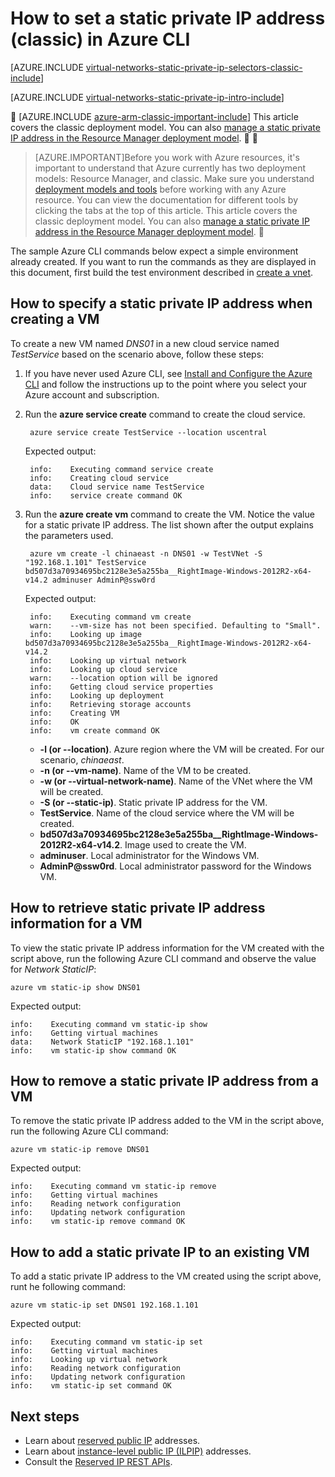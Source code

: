 <properties 
   pageTitle="How to set a static private IP in classic mode ausing the CLI| Azure"
   description="Understanding static private IPs (DIPs) and how to manage them in classic mode using the CLI"
   services="virtual-network"
   documentationCenter="na"
   authors="jimdial"
   manager="carmonm"
   editor="tysonn"
   tags="azure-service-management"
/>
<tags 
   ms.service="virtual-network"
   ms.devlang="na"
   ms.topic="article"
   ms.tgt_pltfrm="na"
   ms.workload="infrastructure-services"
   ms.date="03/15/2016"
   wacn.date=""
   ms.author="jdial" />

# How to set a static private IP address (classic) in Azure CLI

[AZURE.INCLUDE [virtual-networks-static-private-ip-selectors-classic-include](../../includes/virtual-networks-static-private-ip-selectors-classic-include.md)]

[AZURE.INCLUDE [virtual-networks-static-private-ip-intro-include](../../includes/virtual-networks-static-private-ip-intro-include.md)]


[AZURE.INCLUDE [azure-arm-classic-important-include](../../includes/azure-arm-classic-important-include.md)] This article covers the classic deployment model. You can also [manage a static private IP address in the Resource Manager deployment model](/documentation/articles/virtual-networks-static-private-ip-arm-cli/).


>[AZURE.IMPORTANT]Before you work with Azure resources, it's important to understand that Azure currently has two deployment models: Resource Manager, and classic. Make sure you understand [deployment models and tools](/documentation/articles/azure-classic-rm/) before working with any Azure resource. You can view the documentation for different tools by clicking the tabs at the top of this article. This article covers the classic deployment model. You can also [manage a static private IP address in the Resource Manager deployment model](/documentation/articles/virtual-networks-static-private-ip-arm-cli/).


The sample Azure CLI commands below expect a simple environment already created. If you want to run the commands as they are displayed in this document, first build the test environment described in [create a vnet](/documentation/articles/virtual-networks-create-vnet-classic-cli/).

## How to specify a static private IP address when creating a VM
To create a new VM named *DNS01* in a new cloud service named *TestService* based on the scenario above, follow these steps:

1. If you have never used Azure CLI, see [Install and Configure the Azure CLI](/documentation/articles/xplat-cli-install/) and follow the instructions up to the point where you select your Azure account and subscription.
1. Run the **azure service create** command to create the cloud service.

		azure service create TestService --location uscentral

	Expected output:

		info:    Executing command service create
		info:    Creating cloud service
		data:    Cloud service name TestService
		info:    service create command OK
	
2. Run the **azure create vm** command to create the VM. Notice the value for a static private IP address. The list shown after the output explains the parameters used.

		azure vm create -l chinaeast -n DNS01 -w TestVNet -S "192.168.1.101" TestService bd507d3a70934695bc2128e3e5a255ba__RightImage-Windows-2012R2-x64-v14.2 adminuser AdminP@ssw0rd

	Expected output:

		info:    Executing command vm create
		warn:    --vm-size has not been specified. Defaulting to "Small".
		info:    Looking up image bd507d3a70934695bc2128e3e5a255ba__RightImage-Windows-2012R2-x64-v14.2
		info:    Looking up virtual network
		info:    Looking up cloud service
		warn:    --location option will be ignored
		info:    Getting cloud service properties
		info:    Looking up deployment
		info:    Retrieving storage accounts
		info:    Creating VM
		info:    OK
		info:    vm create command OK

	- **-l (or --location)**. Azure region where the VM will be created. For our scenario, *chinaeast*.
	- **-n (or --vm-name)**. Name of the VM to be created.
	- **-w (or --virtual-network-name)**. Name of the VNet where the VM will be created. 
	- **-S (or --static-ip)**. Static private IP address for the VM.
	- **TestService**. Name of the cloud service where the VM will be created.
	- **bd507d3a70934695bc2128e3e5a255ba__RightImage-Windows-2012R2-x64-v14.2**. Image used to create the VM.
	- **adminuser**. Local administrator for the Windows VM.
	- **AdminP@ssw0rd**. Local administrator password for the Windows VM.

## How to retrieve static private IP address information for a VM
To view the static private IP address information for the VM created with the script above, run the following Azure CLI command and observe the value for *Network StaticIP*:

	azure vm static-ip show DNS01

Expected output:

	info:    Executing command vm static-ip show
	info:    Getting virtual machines
	data:    Network StaticIP "192.168.1.101"
	info:    vm static-ip show command OK

## How to remove a static private IP address from a VM
To remove the static private IP address added to the VM in the script above, run the following Azure CLI command:
	
	azure vm static-ip remove DNS01

Expected output:

	info:    Executing command vm static-ip remove
	info:    Getting virtual machines
	info:    Reading network configuration
	info:    Updating network configuration
	info:    vm static-ip remove command OK

## How to add a static private IP to an existing VM
To add a static private IP address to the VM created using the script above, runt he following command:

	azure vm static-ip set DNS01 192.168.1.101

Expected output:

	info:    Executing command vm static-ip set
	info:    Getting virtual machines
	info:    Looking up virtual network
	info:    Reading network configuration
	info:    Updating network configuration
	info:    vm static-ip set command OK

## Next steps

- Learn about [reserved public IP](/documentation/articles/virtual-networks-reserved-public-ip/) addresses.
- Learn about [instance-level public IP (ILPIP)](/documentation/articles/virtual-networks-instance-level-public-ip/) addresses.
- Consult the [Reserved IP REST APIs](https://msdn.microsoft.com/zh-cn/library/azure/dn722420.aspx).
